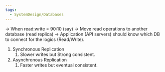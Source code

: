 ```yaml
---
tags:
  - SystemDesign/Databases
---
```


-> When read:write = 90:10 (say)
-> Move read operations to another database (read replica)
-> Application (API servers) should know which DB to connect for the logics (Read/Write).

1. Synchronous Replication 
	1. Slower writes but Strong consistent.
2. Asynchronous Replication
	1. Faster writes but eventual consistent.

